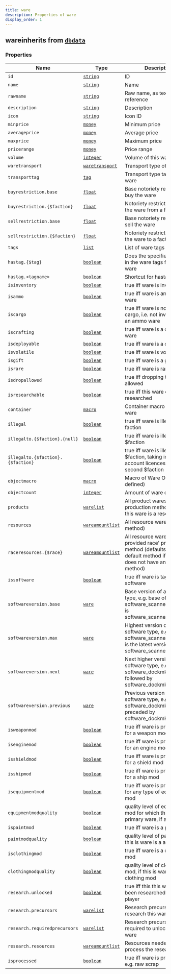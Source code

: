 ```yaml
---
title: ware
description: Properties of ware
display_order: 1
---
```


## wareinherits from [`dbdata`](./dbdata.html)

### Properties

| Name | Type | Description | Origin |
|------|------|-------------|--------|
| `id` | [`string`](./string.html) | ID | (this) |
| `name` | [`string`](./string.html) | Name | (this) |
| `rawname` | [`string`](./string.html) | Raw name, as text entry reference | (this) |
| `description` | [`string`](./string.html) | Description | (this) |
| `icon` | [`string`](./string.html) | Icon ID | (this) |
| `minprice` | [`money`](./money.html) | Minimum price | (this) |
| `averageprice` | [`money`](./money.html) | Average price | (this) |
| `maxprice` | [`money`](./money.html) | Maximum price | (this) |
| `pricerange` | [`money`](./money.html) | Price range | (this) |
| `volume` | [`integer`](./integer.html) | Volume of this ware | (this) |
| `waretransport` | [`waretransport`](./waretransport.html) | Transport type of this ware | (this) |
| `transporttag` | [`tag`](./tag.html) | Transport type tag of this ware | (this) |
| `buyrestriction.base` | [`float`](./float.html) | Base notoriety restriction to buy the ware | (this) |
| `buyrestriction.{$faction}` | [`float`](./float.html) | Notoriety restriction to buy the ware from a faction | (this) |
| `sellrestriction.base` | [`float`](./float.html) | Base notoriety restriction to sell the ware | (this) |
| `sellrestriction.{$faction}` | [`float`](./float.html) | Notoriety restriction to sell the ware to a faction | (this) |
| `tags` | [`list`](./list.html) | List of ware tags | (this) |
| `hastag.{$tag}` | [`boolean`](./boolean.html) | Does the specified tag exist in the ware tags for this ware | (this) |
| `hastag.<tagname>` | [`boolean`](./boolean.html) | Shortcut for hastag.{tag.<tagname>} | (this) |
| `isinventory` | [`boolean`](./boolean.html) | true iff ware is inventory | (this) |
| `isammo` | [`boolean`](./boolean.html) | true iff ware is an ammo ware | (this) |
| `iscargo` | [`boolean`](./boolean.html) | true iff ware is normal cargo, i.e. not inventory or an ammo ware | (this) |
| `iscrafting` | [`boolean`](./boolean.html) | true iff ware is a crafting ware | (this) |
| `isdeployable` | [`boolean`](./boolean.html) | true iff ware is a deployable | (this) |
| `isvolatile` | [`boolean`](./boolean.html) | true iff ware is volatile | (this) |
| `isgift` | [`boolean`](./boolean.html) | true iff ware is a gift | (this) |
| `israre` | [`boolean`](./boolean.html) | true iff ware is rare | (this) |
| `isdropallowed` | [`boolean`](./boolean.html) | true iff dropping this ware is allowed | (this) |
| `isresearchable` | [`boolean`](./boolean.html) | true iff this ware can be researched | (this) |
| `container` | [`macro`](./macro.html) | Container macro for this ware | (this) |
| `illegal` | [`boolean`](./boolean.html) | true iff ware is illegal to any faction | (this) |
| `illegalto.{$faction}.{null}` | [`boolean`](./boolean.html) | true iff ware is illegal to $faction | (this) |
| `illegalto.{$faction}.{$faction}` | [`boolean`](./boolean.html) | true iff ware is illegal to first $faction, taking into account licences held by second $faction | (this) |
| `objectmacro` | [`macro`](./macro.html) | Macro of Ware Object (if defined) | (this) |
| `objectcount` | [`integer`](./integer.html) | Amount of ware object | (this) |
| `products` | [`warelist`](./warelist.html) | All product wares (all production methods) that this ware is a resource for | (this) |
| `resources` | [`wareamountlist`](./wareamountlist.html) | All resource wares (default method) | (this) |
| `raceresources.{$race}` | [`wareamountlist`](./wareamountlist.html) | All resource wares using the provided race' production method (defaults to the default method if the race does not have an overriding method) | (this) |
| `issoftware` | [`boolean`](./boolean.html) | true iff ware is tagged as software | (this) |
| `softwareversion.base` | [`ware`](./ware.html) | Base version of a software type, e.g. base of software_scannerobjectmk3 is software_scannerobjectmk1 | (this) |
| `softwareversion.max` | [`ware`](./ware.html) | Highest version of a software type, e.g. software_scannerobjectmk3 is the latest version of software_scannerobjectmk1 | (this) |
| `softwareversion.next` | [`ware`](./ware.html) | Next higher version of a software type, e.g. software_dockmk1 is followed by software_dockmk2 | (this) |
| `softwareversion.previous` | [`ware`](./ware.html) | Previous version of a software type, e.g. software_dockmk2 is preceded by software_dockmk1 | (this) |
| `isweaponmod` | [`boolean`](./boolean.html) | true iff ware is primary ware for a weapon mod | (this) |
| `isenginemod` | [`boolean`](./boolean.html) | true iff ware is primary ware for an engine mod | (this) |
| `isshieldmod` | [`boolean`](./boolean.html) | true iff ware is primary ware for a shield mod | (this) |
| `isshipmod` | [`boolean`](./boolean.html) | true iff ware is primary ware for a ship mod | (this) |
| `isequipmentmod` | [`boolean`](./boolean.html) | true iff ware is primary ware for any type of equipment mod | (this) |
| `equipmentmodquality` | [`boolean`](./boolean.html) | quality level of equipment mod for which this is primary ware, if any | (this) |
| `ispaintmod` | [`boolean`](./boolean.html) | true iff ware is a paint mod | (this) |
| `paintmodquality` | [`boolean`](./boolean.html) | quality level of paint mod, if this is ware is a a paint mod | (this) |
| `isclothingmod` | [`boolean`](./boolean.html) | true iff ware is a clothing mod | (this) |
| `clothingmodquality` | [`boolean`](./boolean.html) | quality level of clothing mod, if this is ware is a a clothing mod | (this) |
| `research.unlocked` | [`boolean`](./boolean.html) | true iff this this ware has been researched by the player | (this) |
| `research.precursors` | [`warelist`](./warelist.html) | Research precursors to research this ware | (this) |
| `research.requiredprecursors` | [`warelist`](./warelist.html) | Research precursors required to unlock access to ware | (this) |
| `research.resources` | [`wareamountlist`](./wareamountlist.html) | Resources needed to process the research | (this) |
| `isprocessed` | [`boolean`](./boolean.html) | true iff ware is processed, e.g. raw scrap | (this) |

